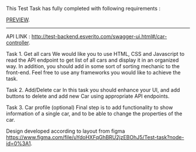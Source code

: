 This Test Task has fully completed with following requirements :

[PREVIEW](https://NikitaTudakov.github.io/CarList/).


---------------------------------------------------------------------------------------------------------------------------
 API LINK : http://test-backend.esverito.com/swagger-ui.html#/car-controller.

Task 1. Get all cars
We would like you to use HTML, CSS and Javascript to read the API endpoint to get list of
all cars and display it in an organized way.
In addition, you should add in some sort of sorting mechanic to the front-end. Feel free to
use any frameworks you would like to achieve the task.

Task 2. Add/Delete car
In this task you should enhance your UI, and add buttons to delete and add new Car using
appropriate API endpoints.

Task 3. Car profile (optional)
Final step is to add functionality to show information of a single car, and to be able to change
the properties of the car.

Design developed according to layout from figma https://www.figma.com/file/uYdoHXFqGhBRU2jzEBOhJ5/Test-task?node-id=0%3A1.
